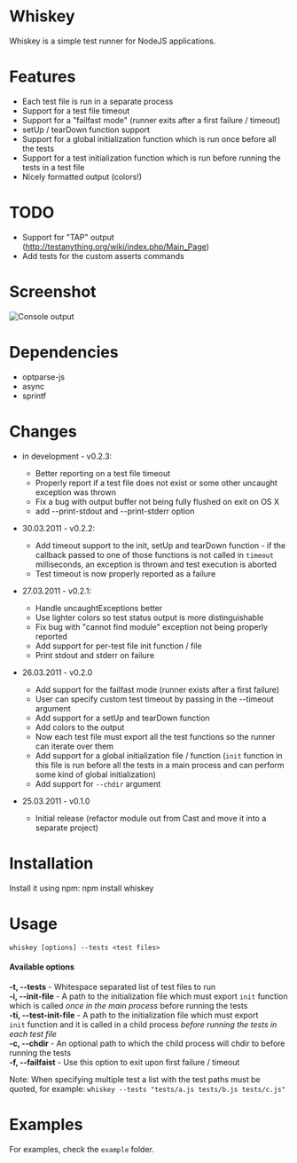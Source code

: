 Whiskey
=======

Whiskey is a simple test runner for NodeJS applications.

Features
========

* Each test file is run in a separate process
* Support for a test file timeout
* Support for a "failfast mode" (runner exits after a first failure / timeout)
* setUp / tearDown function support
* Support for a global initialization function which is run once before
  all the tests
* Support for a test initialization function which is run before running
  the tests in a test file
* Nicely formatted output (colors!)

TODO
====

* Support for "TAP" output (http://testanything.org/wiki/index.php/Main_Page)
* Add tests for the custom asserts commands

Screenshot
==========
![Console output](https://img.skitch.com/20110326-1tmuf6xbax1m4gjy34fuch99q4.jpg)

Dependencies
===========

* optparse-js
* async
* sprintf

Changes
=======

* in development - v0.2.3:
  * Better reporting on a test file timeout
  * Properly report if a test file does not exist or some other
    uncaught exception was thrown
  * Fix a bug with output buffer not being fully flushed on exit
    on OS X
  * add --print-stdout and --print-stderr option

* 30.03.2011 - v0.2.2:
  * Add timeout support to the init, setUp and tearDown function -
   if the callback passed to one of those functions is not called in
   `timeout` milliseconds, an exception is thrown and test execution
   is aborted
  * Test timeout is now properly reported as a failure

* 27.03.2011 - v0.2.1:
  * Handle uncaughtExceptions better
  * Use lighter colors so test status output is more distinguishable
  * Fix bug with "cannot find module" exception not being properly reported
  * Add support for per-test file init function / file
  * Print stdout and stderr on failure

* 26.03.2011 - v0.2.0
  * Add support for the failfast mode (runner exists after a first failure)
  * User can specify custom test timeout by passing in the --timeout argument
  * Add support for a setUp and tearDown function
  * Add colors to the output
  * Now each test file must export all the test functions so the runner can
    iterate over them
  * Add support for a global initialization file / function (`init` function in
    this file is run before all the tests in a main process and can perform
    some kind of global initialization)
  * Add support for `--chdir` argument

* 25.03.2011 - v0.1.0
  * Initial release (refactor module out from Cast and move it into a separate
    project)

Installation
============

Install it using npm:
    npm install whiskey

Usage
=====

    whiskey [options] --tests <test files>

#### Available options

 **-t, --tests** - Whitespace separated list of test files to run  
 **-i, --init-file** - A path to the initialization file which must export `init`
 function which is called *once in the main process* before running the tests  
 **-ti, --test-init-file** - A path to the initialization file which must export  
 `init` function and it is called in a child process *before running the tests in
 each test file*  
 **-c, --chdir** - An optional path to which the child process will chdir to before
 running the tests  
 **-f, --failfaist** - Use this option to exit upon first failure / timeout  

Note: When specifying multiple test a list with the test paths must be quoted,
for example: `whiskey --tests "tests/a.js tests/b.js tests/c.js"`

Examples
========

For examples, check the `example` folder.
